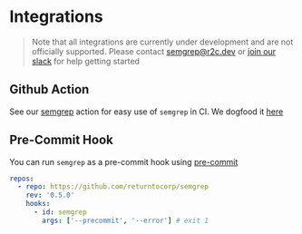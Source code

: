 # Integrations

> Note that all integrations are currently under development and are not officially supported. Please contact semgrep@r2c.dev or [join our slack](https://join.slack.com/t/r2c-community/shared_invite/enQtNjU0NDYzMjAwODY4LWE3NTg1MGNhYTAwMzk5ZGRhMjQ2MzVhNGJiZjI1ZWQ0NjQ2YWI4ZGY3OGViMGJjNzA4ODQ3MjEzOWExNjZlNTA) for help getting started

## Github Action

See our [semgrep](https://github.com/marketplace/actions/semgrep-action) action for easy use of `semgrep` in CI. We dogfood it [here](https://github.com/returntocorp/semgrep/tree/develop/.github/workflows/semgrep-action.yml)

## Pre-Commit Hook

You can run `semgrep` as a pre-commit hook using [pre-commit](https://pre-commit.com)

```yaml
repos:
  - repo: https://github.com/returntocorp/semgrep
    rev: '0.5.0'
    hooks:
      - id: semgrep
        args: ['--precommit', '--error'] # exit 1
```

